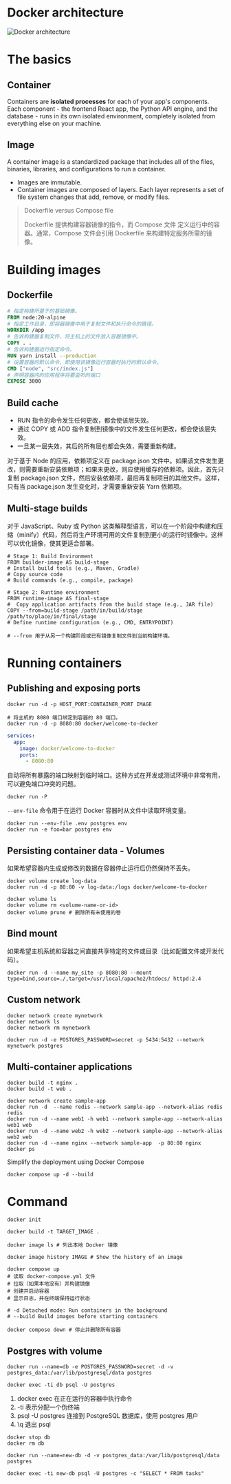 # Docker architecture
![Docker architecture](images/docker-architecture.png)

# The basics

## Container
Containers are **isolated processes** for each of your app's components. Each component - the frontend React app, the Python API engine, and the database - runs in its own isolated environment, completely isolated from everything else on your machine.

## Image
A container image is a standardized package that includes all of the files, binaries, libraries, and configurations to run a container.

- Images are immutable.
- Container images are composed of layers. Each layer represents a set of file system changes that add, remove, or modify files.

> Dockerfile versus Compose file
>
> Dockerfile 提供构建容器镜像的指令，而 Compose 文件 定义运行中的容器。通常，Compose 文件会引用 Dockerfile 来构建特定服务所需的镜像。

# Building images

## Dockerfile
```dockerfile
# 指定构建所基于的基础镜像。
FROM node:20-alpine
# 指定工作目录，即容器镜像中用于复制文件和执行命令的路径。
WORKDIR /app
# 告诉构建器复制文件，将主机上的文件放入容器镜像中。
COPY . .
# 告诉构建器运行指定命令。
RUN yarn install --production
# 设置容器的默认命令，即使用该镜像运行容器时执行的默认命令。
CMD ["node", "src/index.js"]
# 声明容器内的应用程序将要监听的端口
EXPOSE 3000
```

## Build cache
- RUN 指令的命令发生任何更改，都会使该层失效。
- 通过 COPY 或 ADD 指令复制到镜像中的文件发生任何更改，都会使该层失效。
- 一旦某一层失效，其后的所有层也都会失效，需要重新构建。

对于基于 Node 的应用，依赖项定义在 package.json 文件中。如果该文件发生更改，则需要重新安装依赖项；如果未更改，则应使用缓存的依赖项。因此，首先只复制 package.json 文件，然后安装依赖项，最后再复制项目的其他文件。这样，只有当 package.json 发生变化时，才需要重新安装 Yarn 依赖项。

## Multi-stage builds
对于 JavaScript、Ruby 或 Python 这类解释型语言，可以在一个阶段中构建和压缩（minify）代码，然后将生产环境可用的文件复制到更小的运行时镜像中。这样可以优化镜像，使其更适合部署。
```shell
# Stage 1: Build Environment
FROM builder-image AS build-stage
# Install build tools (e.g., Maven, Gradle)
# Copy source code
# Build commands (e.g., compile, package)

# Stage 2: Runtime environment
FROM runtime-image AS final-stage
#  Copy application artifacts from the build stage (e.g., JAR file)
COPY --from=build-stage /path/in/build/stage /path/to/place/in/final/stage
# Define runtime configuration (e.g., CMD, ENTRYPOINT)

# --from 用于从另一个构建阶段或已有镜像复制文件到当前构建环境。
```

# Running containers
## Publishing and exposing ports
```shell
docker run -d -p HOST_PORT:CONTAINER_PORT IMAGE

# 将主机的 8080 端口绑定到容器的 80 端口。
docker run -d -p 8080:80 docker/welcome-to-docker
```

```yaml
services:
  app:
    image: docker/welcome-to-docker
    ports:
      - 8080:80
```

自动将所有暴露的端口映射到临时端口。这种方式在开发或测试环境中非常有用，可以避免端口冲突的问题。
```shell
docker run -P
```

`--env-file` 命令用于在运行 Docker 容器时从文件中读取环境变量。
```shell
docker run --env-file .env postgres env
docker run -e foo=bar postgres env
```

## Persisting container data - Volumes

如果希望容器内生成或修改的数据在容器停止运行后仍然保持不丢失。

```shell
docker volume create log-data
docker run -d -p 80:80 -v log-data:/logs docker/welcome-to-docker
```

```shell
docker volume ls
docker volume rm <volume-name-or-id>
docker volume prune # 删除所有未使用的卷
```
## Bind mount

如果希望主机系统和容器之间直接共享特定的文件或目录（比如配置文件或开发代码）。

```shell
docker run -d --name my_site -p 8080:80 --mount type=bind,source=./,target=/usr/local/apache2/htdocs/ httpd:2.4
```

## Custom network

```shell
docker network create mynetwork
docker network ls
docker network rm mynetwork
```

```shell
docker run -d -e POSTGRES_PASSWORD=secret -p 5434:5432 --network mynetwork postgres
```

## Multi-container applications
```shell
docker build -t nginx .
docker build -t web .

docker network create sample-app
docker run -d  --name redis --network sample-app --network-alias redis redis
docker run -d --name web1 -h web1 --network sample-app --network-alias web1 web
docker run -d --name web2 -h web2 --network sample-app --network-alias web2 web
docker run -d --name nginx --network sample-app  -p 80:80 nginx
docker ps

```

Simplify the deployment using Docker Compose


```shell
docker compose up -d --build
```

# Command
```shell
docker init
```

```shell
docker build -t TARGET_IMAGE .
```

```shell
docker image ls # 列出本地 Docker 镜像
```

```shell
docker image history IMAGE # Show the history of an image
```

```shell
docker compose up
# 读取 docker-compose.yml 文件
# 拉取（如果本地没有）并构建镜像
# 创建并启动容器
# 显示日志，并在终端保持运行状态

# -d Detached mode: Run containers in the background
# --build Build images before starting containers
```

```shell
docker compose down # 停止并删除所有容器
```
## Postgres with volume

```shell
docker run --name=db -e POSTGRES_PASSWORD=secret -d -v postgres_data:/var/lib/postgresql/data postgres

```

```shell
docker exec -ti db psql -U postgres
```
1. docker exec 在正在运行的容器中执行命令
2. -ti 表示分配一个伪终端
3. psql -U postgres 连接到 PostgreSQL 数据库，使用 postgres 用户
4. \q 退出 psql


```shell
docker stop db
docker rm db
```

```shell
docker run --name=new-db -d -v postgres_data:/var/lib/postgresql/data postgres
```

```shell
docker exec -ti new-db psql -U postgres -c "SELECT * FROM tasks"
```
